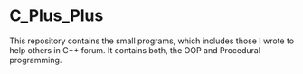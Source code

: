 # C_Plus_Plus
  This repository contains the small programs, which includes those I wrote to help others in C++ forum. It contains both,
  the OOP and Procedural programming.
